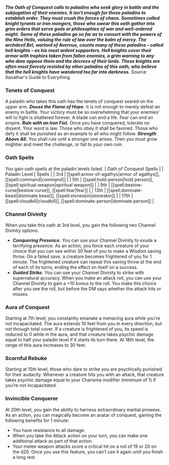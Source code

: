 ***The Oath of Conquest calls to paladins who seek glory in battle and the subjugation of their enemies. It isn’t enough for these paladins to establish order. They must crush the forces of chaos. Sometimes called knight tyrants or iron mongers, those who swear this oath gather into grim orders that serve gods or philosophies of war and well-ordered might.***
***Some of these paladins go so far as to consort with the powers of the Nine Hells, valuing the rule of law over the balm of mercy. The archdevil Bel, warlord of Avernus, counts many of these paladins – called hell knights – as his most ardent supporters. Hell knights cover their armor with trophies taken from fallen enemies, a grim warning to any who dare oppose them and the decrees of their lords. These knights are often most fiercely resisted by other paladins of this oath, who believe that the hell knights have wandered too far into darkness.***
Source: Xanathar's Guide to Everything
### Tenets of Conquest
A paladin who takes this oath has the tenets of conquest seared on the upper arm.
***Douse the Flame of Hope.*** It is not enough to merely defeat an enemy in battle. Your victory must be so overwhelming that your enemies’ will to fight is shattered forever. A blade can end a life. Fear can end an empire.
***Rule with an Iron Fist.*** Once you have conquered, tolerate no dissent. Your word is law. Those who obey it shall be favored. Those who defy it shall be punished as an example to all who might follow.
***Strength Above All.*** You shall rule until a stronger one arises. Then you must grow mightier and meet the challenge, or fall to your own ruin.
### Oath Spells
You gain oath spells at the paladin levels listed.
| Oath of Conquest Spells |
| Paladin Level | Spells |
| 3rd | [[spell:armor-of-agathys|armor of agathys]], [[spell:command|command]] |
| 5th | [[spell:hold-person|hold person]], [[spell:spiritual-weapon|spiritual weapon]] |
| 9th | [[spell:bestow-curse|bestow curse]], [[spell:fear|fear]] |
| 13th | [[spell:dominate-beast|dominate beast]], [[spell:stoneskin|stoneskin]] |
| 17th | [[spell:cloudkill|cloudkill]], [[spell:dominate-person|dominate person]] |
### Channel Divinity
When you take this oath at 3rd level, you gain the following two Channel Divinity options.
* ***Conquering Presence.*** You can use your Channel Divinity to exude a terrifying presence. As an action, you force each creature of your choice that you can see within 30 feet of you to make a Wisdom saving throw. On a failed save, a creature becomes frightened of you for 1 minute. The frightened creature can repeat this saving throw at the end of each of its turns, ending the effect on itself on a success.
* ***Guided Strike.*** You can use your Channel Divinity to strike with supernatural accuracy. When you make an attack roll, you can use your Channel Divinity to gain a +10 bonus to the roll. You make this choice after you see the roll, but before the DM says whether the attack hits or misses.
### Aura of Conquest
Starting at 7th level, you constantly emanate a menacing aura while you're not incapacitated. The aura extends 10 feet from you in every direction, but not through total cover.
If a creature is frightened of you, its speed is reduced to 0 while in the aura, and that creature takes psychic damage equal to half your paladin level if it starts its turn there.
At 18th level, the range of this aura increases to 30 feet.
### Scornful Rebuke
Starting at 15th level, those who dare to strike you are psychically punished for their audacity. Whenever a creature hits you with an attack, that creature takes psychic damage equal to your Charisma modifier (minimum of 1) if you’re not incapacitated.
### Invincible Conqueror
At 20th level, you gain the ability to harness extraordinary martial prowess. As an action, you can magically become an avatar of conquest, gaining the following benefits for 1 minute:
* You have resistance to all damage.
* When you take the Attack action on your turn, you can make one additional attack as part of that action.
* Your melee weapon attacks score a critical hit on a roll of 19 or 20 on the d20.
Once you use this feature, you can’t use it again until you finish a long rest.